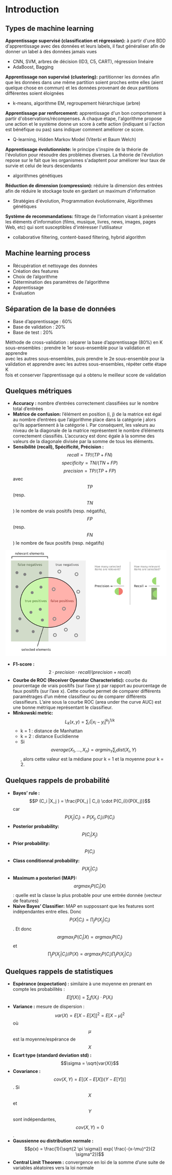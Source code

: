 # Introduction

## Types de machine learning

**Apprentissage supervisé \(classification et régression\):** à partir d'une BDD d'apprentissage avec des données et leurs labels, il faut généraliser afin de donner un label à des données jamais vues

* CNN, SVM, arbres de décision \(ID3, C5, CART\), régression linéaire
* AdaBoost, Bagging

**Apprentissage non supervisé \(clustering\):** partitionner les données afin que les données dans une même partition soient proches entre elles \(aient quelque chose en commun\) et les données provenant de deux partitions différentes soient éloignées

* k-means, algorithme EM, regroupement hiérarchique \(arbre\)

**Apprentissage par renforcement:** apprentissage d'un bon comportement à partir d'observations/récompenses. A chaque étape, l'algorithme propose une action et le système donne un score à cette action \(indiquant si l'action est bénéfique ou pas\) sans indiquer comment améliorer ce score.

* Q-learning, Hidden Markov Model \(Viterbi et Baum Welch\)

**Apprentissage évolutionniste:** le principe s'inspire de la théorie de l'évolution pour résoudre des problèmes diverses. La théorie de l'évolution repose sur le fait que les organismes s'adaptent pour améliorer leur taux de survie et celui de leurs descendants

* algorithmes génétiques

**Réduction de dimension \(compression\):** réduire la dimension des entrées afin de réduire le stockage toute en gardant un maximum d'information

* Stratégies d'évolution, Programmation évolutionnaire, Algorithmes génétiques

**Système de recommandations:** filtrage de l'information visant à présenter les éléments d'information \(films, musique, livres, news, images, pages Web, etc\) qui sont susceptibles d'intéresser l'utilisateur

* collaborative filtering, content-based filtering, hybrid algorithm

## Machine learning process

* Récupération et nettoyage des données
* Création des features
* Choix de l’algorithme
* Détermination des paramètres de l’algorithme
* Apprentissage
* Evaluation

## Séparation de la base de données

* Base d’apprentissage : 60%
* Base de validation : 20%
* Base de test : 20%

Méthode de cross-validation : séparer la base d’apprentissage \(80%\) en K  
sous-ensembles : prendre le 1er sous-ensemble pour la validation et apprendre  
avec les autres sous-ensembles, puis prendre le 2e sous-ensemble pour la validation et apprendre avec les autres sous-ensembles, répéter cette étape K  
fois et conserver l’apprentissage qui a obtenu le meilleur score de validation

## Quelques métriques

* **Accuracy :** nombre d’entrées correctement classifiées sur le nombre total d’entrées
* **Matrice de confusion:** l’élément en position \(i, j\) de la matrice est égal au
  nombre d’entrées que l’algorithme place dans la catégorie j alors qu’ils
  appartiennent à la catégorie i. Par conséquent, les valeurs au niveau de
  la diagonale de la matrice représentent le nombre d’éléments correctement classifiés. L’accuracy est donc égale à la somme des valeurs de la
  diagonale divisée par la somme de tous les éléments.
* **Sensibilité \(recall\), Spécificité, Précision :** 
  $$recall = TP/(TP + FN )$$
  $$specificity = TN/(TN + FP )$$
  $$precision = TP/(TP + FP )$$
  avec $$TP$$ \(resp. $$TN$$ \) le nombre de vrais positifs \(resp. négatifs\), $$FP$$ \(resp. $$FN$$\) le nombre de faux positifs \(resp. négatifs\) 

![](/images/F1score_new.png)

* **F1-score :** $$2 \cdot precision \cdot recall/(precision + recall)$$
* **Courbe de ROC \(Receiver Operator Characteristic\):** courbe du pourcentage de vrais positifs \(sur l’axe y\) par rapport au pourcentage de
  faux positifs \(sur l’axe x\). Cette courbe permet de comparer différents paramétrages d’un même classifieur ou de comparer différents classifieurs. L’aire sous la courbe ROC \(area under the curve AUC\) est une bonne métrique représentant le classifieur.
* **Minkowski metric:** $$L_k(x,y)=\sum _i (|x_i - y_i |^k)^{1/k}$$
  * k = 1 : distance de Manhattan
  * k = 2 : distance Euclidienne
  * Si $$average(X_1 , ..., X_n ) = argmin_Y \sum_i dist(X_i,Y)$$, alors cette valeur est la médiane pour k = 1 et la moyenne pour k = 2.

## Quelques rappels de probabilité

* **Bayes’ rule :** $$P (C_i |X_j ) = \frac{P(X_j | C_i) \cdot P(C_i)}{P(X_j)}$$ car $$P(X_j |C_i ) = P (X_j , C_i )/P (C_i )$$
* **Posterior probability:** $$P (C_i |X_j )$$
* **Prior probability:** $$P (C_i )$$
* **Class conditionnal probability:** $$P (X_j |C_i )$$
* **Maximum a posteriori \(MAP\):** $$argmax_i P(C_i |X)$$ : quelle est la classe la plus probable pour une entrée donnée \(vecteur de features\)
* **Naive Bayes’ Classifier:** MAP en suppossant que les features sont indépendantes entre elles. Donc $$P(X|C_i ) = \prod_j P(X_j |C_i )$$. Et donc $$argmax_i P(C_i | X) = argmax_i P(C_i)$$ et $$\prod_j P(X_j | C_i) / P(X) = argmax_i  P(C_i) \prod_j P(X_j | C_i)$$

## Quelques rappels de statistiques

* **Espérance \(expectation\) :** similaire à une moyenne en prenant en compte les probabilités : $$E[f (X)] = \sum_i f (X_i ) \cdot P (X_i )$$
* **Variance :** mesure de dispersion : $$var(X) = E[X-E[X]]^2 = E[X - \mu]^2$$ où $$\mu$$ est la moyenne/espérance de $$X$$
* **Ecart type \(standard deviation std\) :** $$\sigma = \sqrt{var(X)}$$
* **Covariance :** $$cov(X,Y)=E[(X-E[X])(Y-E[Y])]$$. Si $$X$$ et $$Y$$ sont indépendantes, $$cov(X, Y ) = 0$$.
* **Gaussienne ou distribution normale :** $$p(x) = \frac{1}{\sqrt{2 \pi \sigma}} exp( \frac{-(x-\mu)^2}{2 \sigma^2})$$
* **Central Limit Theorem :** convergence en loi de la somme d’une suite de variables aléatoires vers la loi normale




